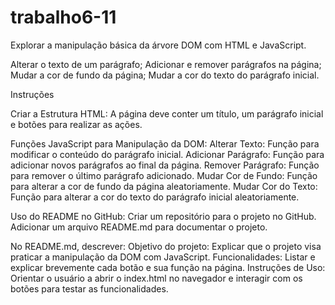 # trabalho6-11

Explorar a manipulação básica da árvore DOM com HTML e JavaScript.

Alterar o texto de um parágrafo;
Adicionar e remover parágrafos na página;
Mudar a cor de fundo da página;
Mudar a cor do texto do parágrafo inicial.

Instruções

Criar a Estrutura HTML:
A página deve conter um título, um parágrafo inicial e botões para realizar as ações.

Funções JavaScript para Manipulação da DOM:
Alterar Texto: Função para modificar o conteúdo do parágrafo inicial.
Adicionar Parágrafo: Função para adicionar novos parágrafos ao final da página.
Remover Parágrafo: Função para remover o último parágrafo adicionado.
Mudar Cor de Fundo: Função para alterar a cor de fundo da página aleatoriamente.
Mudar Cor do Texto: Função para alterar a cor do texto do parágrafo inicial aleatoriamente.

Uso do README no GitHub:
Criar um repositório para o projeto no GitHub.
Adicionar um arquivo README.md para documentar o projeto.

No README.md, descrever:
Objetivo do projeto: Explicar que o projeto visa praticar a manipulação da DOM com JavaScript.
Funcionalidades: Listar e explicar brevemente cada botão e sua função na página.
Instruções de Uso: Orientar o usuário a abrir o index.html no navegador e interagir com os botões para testar as funcionalidades.

